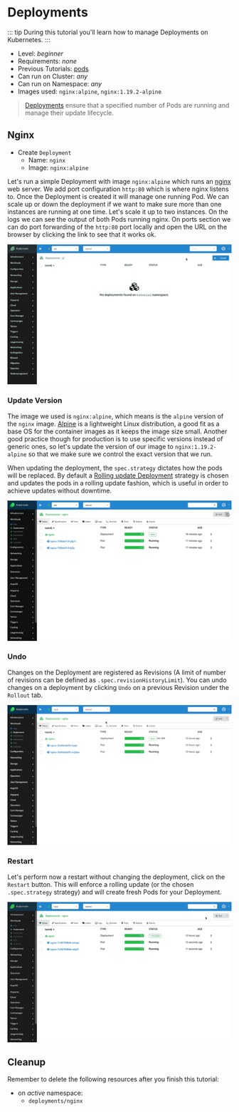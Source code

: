 # Deployments

::: tip
During this tutorial you'll learn how to manage Deployments on Kubernetes.
:::

* Level: *beginner*
* Requirements: *none*
* Previous Tutorials: [pods](/tutorials/workloads/pods/)
* Can run on Cluster: *any*
* Can run on Namespace: *any*
* Images used: `nginx:alpine`, `nginx:1.19.2-alpine`

> [Deployments](https://kubernetes.io/docs/concepts/workloads/controllers/deployment/) ensure that a specified number of Pods are running and manage their update lifecycle.

## Nginx

* Create `Deployment`
  * Name: `nginx`
  * Image: `nginx:alpine`

Let's run a simple Deployment with image `nginx:alpine` which runs an [nginx](https://www.nginx.com/) web server. We add port configuration `http:80` which is where nginx listens to. Once the Deployment is created it will manage one running Pod. We can scale up or down the deployment if we want to make sure more than one instances are running at one time. Let's scale it up to two instances. On the logs we can see the output of both Pods running nginx. On ports section we can do port forwarding of the `http:80` port locally and open the URL on the browser by clicking the link to see that it works ok.

![Nginx Deployment](./images/deployments-nginx.gif)

### Update Version

The image we used is `nginx:alpine`, which means is the `alpine` version of the `nginx` image. [Alpine] is a lightweight Linux distribution, a good fit as a base OS for the container images as it keeps the image size small. Another good practice though for production is to use specific versions instead of generic ones, so let's update the version of our image to `nginx:1.19.2-alpine` so that we make sure we control the exact version that we run.

When updating the deployment, the `spec.strategy` dictates how the pods will be replaced. By default a [Rolling update Deployment] strategy is chosen and updates the pods in a rolling update fashion, which is useful in order to achieve updates without downtime.

[Rolling Update Deployment]: https://kubernetes.io/docs/concepts/workloads/controllers/deployment/#rolling-update-deployment
[Alpine]: https://alpinelinux.org/about/

![Nginx Deployment Update version](./images/deployments-nginx-update-version.gif)

### Undo

Changes on the Deployment are registered as Revisions (A limit of number of revisions can be defined as `.spec.revisionHistoryLimit`). You can undo changes on a deployment by clicking `Undo` on a previous Revision under the `Rollout` tab.

![Nginx Deployment Undo](./images/deployments-nginx-undo.gif)

### Restart

Let's perform now a restart without changing the deployment, click on the `Restart` button. This will enforce a rolling update (or the chosen `.spec.strategy` strategy) and will create fresh Pods for your Deployment.

![Nginx Deployment Restart](./images/deployments-nginx-restart.gif)

## Cleanup

Remember to delete the following resources after you finish this tutorial:

* on _active_ namespace:
  * `deployments/nginx`